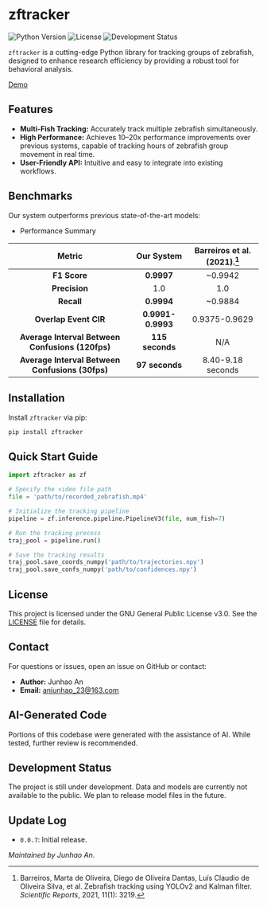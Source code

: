 # zftracker

![Python Version](https://img.shields.io/badge/python-3.9-blue.svg)
![License](https://img.shields.io/badge/license-GPLv3-blue.svg)
![Development Status](https://img.shields.io/badge/status-PreAlpha-orange.svg)

`zftracker` is a cutting-edge Python library for tracking groups of zebrafish, designed to enhance research efficiency by providing a robust tool for behavioral analysis.

[Demo](https://youtu.be/g3OHEfJAJtw)

## Features

- **Multi-Fish Tracking:** Accurately track multiple zebrafish simultaneously.
- **High Performance:** Achieves 10–20x performance improvements over previous systems, capable of tracking hours of zebrafish group movement in real time.
- **User-Friendly API:** Intuitive and easy to integrate into existing workflows.

## Benchmarks

Our system outperforms previous state-of-the-art models:

- Performance Summary

|                      Metric                      |    Our System     | Barreiros et al. (2021).[^1] |
| :----------------------------------------------: | :---------------: | :--------------------------: |
|                   **F1 Score**                   |    **0.9997**     |           ~0.9942            |
|                  **Precision**                   |        1.0        |             1.0              |
|                    **Recall**                    |    **0.9994**     |           ~0.9884            |
|              **Overlap Event CIR**               | **0.9991-0.9993** |        0.9375-0.9629         |
| **Average Interval Between Confusions (120fps)** |  **115 seconds**  |             N/A              |
| **Average Interval Between Confusions (30fps)**  |  **97 seconds**   |      8.40-9.18 seconds       |

[^1]: Barreiros, Marta de Oliveira, Diego de Oliveira Dantas, Luís Claudio de Oliveira Silva, et al. Zebrafish tracking using YOLOv2 and Kalman filter. *Scientific Reports*, 2021, 11(1): 3219.

## Installation

Install `zftracker` via pip:

```bash
pip install zftracker
```

## Quick Start Guide

```python
import zftracker as zf

# Specify the video file path
file = 'path/to/recorded_zebrafish.mp4'

# Initialize the tracking pipeline
pipeline = zf.inference.pipeline.PipelineV3(file, num_fish=7)

# Run the tracking process
traj_pool = pipeline.run()

# Save the tracking results
traj_pool.save_coords_numpy('path/to/trajectories.npy')
traj_pool.save_confs_numpy('path/to/confidences.npy')
```

## License

This project is licensed under the GNU General Public License v3.0. See the [LICENSE](LICENSE) file for details.

## Contact

For questions or issues, open an issue on GitHub or contact:

- **Author:** Junhao An
- **Email:** anjunhao_23@163.com

## AI-Generated Code

Portions of this codebase were generated with the assistance of AI. While tested, further review is recommended.

## Development Status

The project is still under development. Data and models are currently not available to the public. We plan to release model files in the future.

## Update Log

- `0.0.7`: Initial release.

*Maintained by Junhao An.*